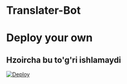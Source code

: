 # Translater-Bot
# Deploy your own
## Hzoircha  bu to'g'ri ishlamaydi
[![Deploy](https://www.herokucdn.com/deploy/button.svg)](https://heroku.com/deploy)
